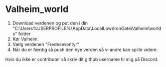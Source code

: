 # Valheim_world
 1. Download verdenen og put den i din "C:\Users\%USERPROFILE%\AppData\LocalLow\IronGate\Valheim\worlds" folder
2. Kør Valheim.
3. Vælg verdenen "Fredeseventyr"
4. Når du er færdig så push den nye verden så vi andre kan spille videre.

Hvis du ikke er contributer så skriv dit github username til mig på Discord.